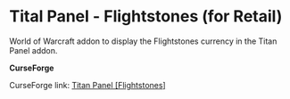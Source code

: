 # Tital Panel - Flightstones (for Retail)

World of Warcraft addon to display the Flightstones currency in the Titan Panel addon.

**CurseForge**

CurseForge link: [Titan Panel [Flightstones]](https://www.curseforge.com/wow/addons/titan-panel-flightstones)